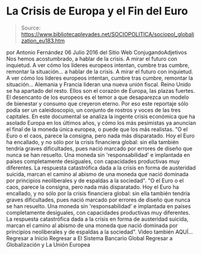 # La Crisis de Europa y el Fin del Euro

> Source: https://www.bibliotecapleyades.net/SOCIOPOLITICA/sociopol_globalization_eu183.htm

por Antonio Fernández 06 Julio 2016
del Sitio Web ConjugandoAdjetivos
Nos hemos acostumbrado,
a hablar de la crisis. A mirar el futuro con inquietud. A ver cómo los líderes europeos intentan, cumbre tras cumbre, remontar la situación...
a hablar de la crisis.
A mirar el futuro con inquietud.
A ver cómo los líderes europeos intentan, cumbre tras cumbre, remontar la situación...
Alemania y Francia lideran una nueva unión fiscal. Reino Unido se ha apartado del resto. Ellos son el corazón de Europa, las plazas fuertes.
El desencanto de los europeos es el temor a que desaparezca un modelo de bienestar y consumo que creyeron eterno. Por eso este reportaje sólo podía ser un caleidoscopio, un conjunto de rostros y voces de las tres capitales. En este documental se analiza la ingente crisis económica que ha asolado Europa en los últimos años, y cómo los más pesimistas ya anuncian el final de la moneda única europea, o puede que los más realistas.
"O el Euro o el caos, parece la consigna, pero nada más disparatado. Hoy el Euro ha encallado, y no sólo por la crisis financiera global: sin ella también tendría graves dificultades, pues nació marcado por errores de diseño que nunca se han resuelto. Una moneda sin 'responsabilidad' e implantada en países completamente desiguales, con capacidades productivas muy diferentes. La respuesta catastrófica dada a la crisis en forma de austeridad suicida, marcan el camino al abismo de una moneda que nació dominada por principios neoliberales y de espaldas a la sociedad".
"O el Euro o el caos, parece la consigna, pero nada más disparatado.
Hoy el Euro ha encallado, y no sólo por la crisis financiera global:
sin ella también tendría graves dificultades, pues nació marcado por errores de diseño que nunca se han resuelto.
Una moneda sin 'responsabilidad' e implantada en países completamente desiguales, con capacidades productivas muy diferentes.
La respuesta catastrófica dada a la crisis en forma de austeridad suicida, marcan el camino al abismo de una moneda que nació dominada por principios neoliberales y de espaldas a la sociedad".
Video también AQUÍ...
Regresar a Inicio
Regresar a El Sistema Bancario Global
Regresar a Globalización y La Unión Europea
